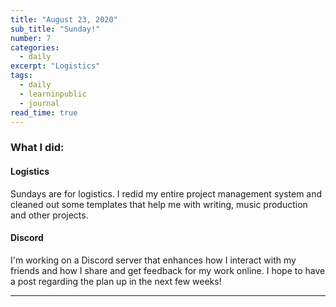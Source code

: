 ```yaml
---
title: "August 23, 2020"
sub_title: "Sunday!"
number: 7
categories:
  - daily
excerpt: "Logistics"
tags:
  - daily
  - learninpublic
  - journal
read_time: true
---
```


### What I did:

#### Logistics

Sundays are for logistics. I redid my entire project management system and cleaned out some templates that help me with writing, music production and other projects.

#### Discord

I'm working on a Discord server that enhances how I interact with my friends and how I share and get feedback for my work online. I hope to have a post regarding the plan up in the next few weeks!

---
